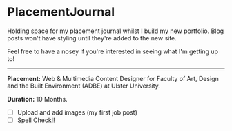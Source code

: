 # PlacementJournal
Holding space for my placement journal whilst I build my new portfolio. Blog posts won't have styling until they're added to the new site.

Feel free to have a nosey if you're interested in seeing what I'm getting up to!
* * *

**Placement:** Web & Multimedia Content Designer for Faculty of Art, Design and the Built Environment (ADBE) at Ulster University.

**Duration:** 10 Months.



- [ ] Upload and add images (my first job post)
- [ ] Spell Check!!
